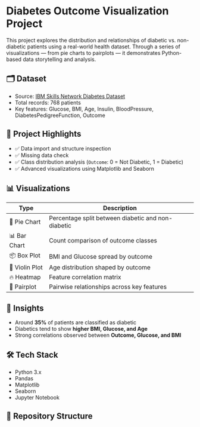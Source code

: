 # Diabetes Outcome Visualization Project

This project explores the distribution and relationships of diabetic vs. non-diabetic patients using a real-world health dataset. Through a series of visualizations — from pie charts to pairplots — it demonstrates Python-based data storytelling and analysis.

## 🗂️ Dataset

- Source: [IBM Skills Network Diabetes Dataset](https://cf-courses-data.s3.us.cloud-object-storage.appdomain.cloud/IBMDeveloperSkillsNetwork-PY0101EN-SkillsNetwork/labs/Module%205/data/diabetes.csv)
- Total records: 768 patients
- Key features: Glucose, BMI, Age, Insulin, BloodPressure, DiabetesPedigreeFunction, Outcome

## 📌 Project Highlights

- ✅ Data import and structure inspection
- ✅ Missing data check
- ✅ Class distribution analysis (`Outcome`: 0 = Not Diabetic, 1 = Diabetic)
- ✅ Advanced visualizations using Matplotlib and Seaborn

## 📊 Visualizations

| Type           | Description                                            |
|----------------|--------------------------------------------------------|
| 🥧 Pie Chart   | Percentage split between diabetic and non-diabetic     |
| 📊 Bar Chart   | Count comparison of outcome classes                    |
| 📦 Box Plot    | BMI and Glucose spread by outcome                      |
| 🎻 Violin Plot | Age distribution shaped by outcome                     |
| 🔥 Heatmap     | Feature correlation matrix                             |
| 🧮 Pairplot    | Pairwise relationships across key features             |

## 🧠 Insights

- Around **35%** of patients are classified as diabetic
- Diabetics tend to show **higher BMI, Glucose, and Age**
- Strong correlations observed between **Outcome, Glucose, and BMI**

## 🛠️ Tech Stack

- Python 3.x
- Pandas
- Matplotlib
- Seaborn
- Jupyter Notebook

## 📂 Repository Structure

